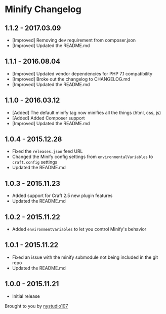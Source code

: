 # Minify Changelog

## 1.1.2 - 2017.03.09

* [Improved] Removing dev requirement from composer.json
* [Improved] Updated the README.md

## 1.1.1 - 2016.08.04

* [Improved] Updated vendor dependencies for PHP 7.1 compatibility
* [Improved] Broke out the changelog to CHANGELOG.md
* [Improved] Updated the README.md

## 1.1.0 - 2016.03.12

* [Added] The default minify tag now minifies all the things (html, css, js)
* [Added] Added Composer support
* [Improved] Updated the README.md

## 1.0.4 - 2015.12.28

* Fixed the `releases.json` feed URL
* Changed the Minify config settings from `environmentalVariables` to `craft.config` settings
* Updated the README.md

## 1.0.3 - 2015.11.23

* Added support for Craft 2.5 new plugin features
* Updated the README.md

## 1.0.2 - 2015.11.22

* Added `environmentVariables` to let you control Minify's behavior

## 1.0.1 - 2015.11.22

* Fixed an issue with the minify submodule not being included in the git repo
* Updated the README.md

## 1.0.0 - 2015.11.21

* Initial release

Brought to you by [nystudio107](http://nystudio107.com)